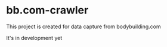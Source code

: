 # bb.com-crawler
This project is created for data capture from bodybuilding.com

It's in development yet
